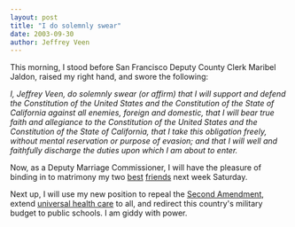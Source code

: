 ```yaml
--- 
layout: post
title: "I do solemnly swear"
date: 2003-09-30
author: Jeffrey Veen
---
```

This morning, I stood before San Francisco Deputy County Clerk Maribel Jaldon, raised my right hand, and swore the following:

<cite>I, Jeffrey Veen, do solemnly swear (or affirm) that I will support and defend the Constitution of the United States and the Constitution of the State of California against all enemies, foreign and domestic, that I will bear true faith and allegiance to the Constitution of the United States and the Constitution of the State of California, that I take this obligation freely, without mental reservation or purpose of evasion; and that I will well and faithfully discharge the duties upon which I am about to enter.</cite>

Now, as a Deputy Marriage Commissioner, I will have the pleasure of binding in to matrimony my two <a href="http://www.mightygirl.net/">best</a> <a href="http://www.b-may.com/">friends</a> next week Saturday.

Next up, I will use my new position to repeal the <a href="http://www.law.cornell.edu/constitution/constitution.billofrights.html">Second Amendment</a>, extend <a href="http://www.uhcan.org/">universal health care</a> to all, and redirect this country's military budget to public schools. I am giddy with power.
&#8203;
